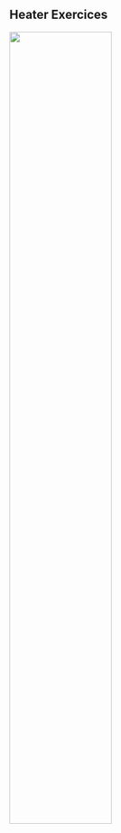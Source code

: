 <article markdown="1">

# Heater Exercices

<img src="img/exercises/heater.jpeg" width = "60%"/>


</article>